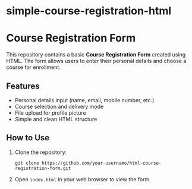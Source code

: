 # simple-course-registration-html

# Course Registration Form

This repository contains a basic **Course Registration Form** created using HTML. The form allows users to enter their personal details and choose a course for enrollment.

## Features

- Personal details input (name, email, mobile number, etc.)
- Course selection and delivery mode
- File upload for profile picture
- Simple and clean HTML structure

## How to Use

1. Clone the repository:
   ```
   git clone https://github.com/your-username/html-course-registration-form.git
   ```
2. Open `index.html` in your web browser to view the form.
